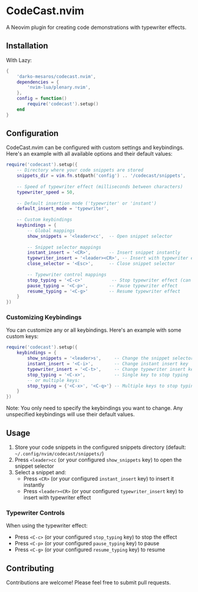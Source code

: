 # CodeCast.nvim

A Neovim plugin for creating code demonstrations with typewriter effects.

## Installation

With Lazy:
```lua
{
    'darko-mesaros/codecast.nvim',
    dependencies = {
        'nvim-lua/plenary.nvim',
    },
    config = function()
        require('codecast').setup()
    end
}
```

## Configuration

CodeCast.nvim can be configured with custom settings and keybindings. Here's an example with all available options and their default values:

```lua
require('codecast').setup({
    -- Directory where your code snippets are stored
    snippets_dir = vim.fn.stdpath('config') .. '/codecast/snippets',
    
    -- Speed of typewriter effect (milliseconds between characters)
    typewriter_speed = 50,
    
    -- Default insertion mode ('typewriter' or 'instant')
    default_insert_mode = 'typewriter',
    
    -- Custom keybindings
    keybindings = {
        -- Global mappings
        show_snippets = '<leader>cc',  -- Open snippet selector
        
        -- Snippet selector mappings
        instant_insert = '<CR>',       -- Insert snippet instantly
        typewriter_insert = '<leader><CR>', -- Insert with typewriter effect
        close_selector = '<Esc>',      -- Close snippet selector
        
        -- Typewriter control mappings
        stop_typing = '<C-c>'           -- Stop typewriter effect (can be single key or table)
        pause_typing = '<C-p>',        -- Pause typewriter effect
        resume_typing = '<C-g>'        -- Resume typewriter effect
    }
})
```

### Customizing Keybindings

You can customize any or all keybindings. Here's an example with some custom keys:

```lua
require('codecast').setup({
    keybindings = {
        show_snippets = '<leader>s',     -- Change the snippet selector trigger
        instant_insert = '<C-i>',        -- Change instant insert key
        typewriter_insert = '<C-t>',     -- Change typewriter insert key
        stop_typing = '<C-x>',           -- Single key to stop typing
        -- or multiple keys:
        stop_typing = {'<C-x>', '<C-q>'} -- Multiple keys to stop typing
    }
})
```

Note: You only need to specify the keybindings you want to change. Any unspecified keybindings will use their default values.

## Usage

1. Store your code snippets in the configured snippets directory (default: `~/.config/nvim/codecast/snippets/`)
2. Press `<leader>cc` (or your configured `show_snippets` key) to open the snippet selector
3. Select a snippet and:
   - Press `<CR>` (or your configured `instant_insert` key) to insert it instantly
   - Press `<leader><CR>` (or your configured `typewriter_insert` key) to insert with typewriter effect

### Typewriter Controls

When using the typewriter effect:
- Press `<C-c>` (or your configured `stop_typing` key) to stop the effect
- Press `<C-p>` (or your configured `pause_typing` key) to pause
- Press `<C-g>` (or your configured `resume_typing` key) to resume

## Contributing

Contributions are welcome! Please feel free to submit pull requests.
